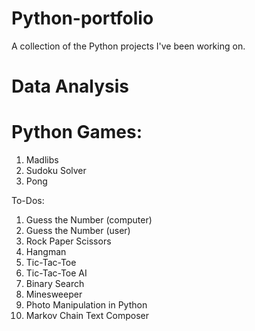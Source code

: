 # Python-portfolio
A collection of the Python projects I've been working on.

# Data Analysis

# Python Games:
1. Madlibs
2. Sudoku Solver
3. Pong

To-Dos:
1. Guess the Number (computer) 
2. Guess the Number (user)
3. Rock Paper Scissors
4. Hangman
5. Tic-Tac-Toe
6. Tic-Tac-Toe AI
7. Binary Search 
8. Minesweeper 
9. Photo Manipulation in Python 
10. Markov Chain Text Composer 
